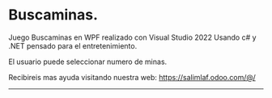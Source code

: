 # Buscaminas.

Juego Buscaminas en WPF realizado con Visual Studio 2022
Usando c# y .NET pensado para el entretenimiento.

El usuario puede seleccionar numero de minas.

Recibireis mas ayuda visitando nuestra web: https://salimlaf.odoo.com/@/

-------------------------------------------------------------






